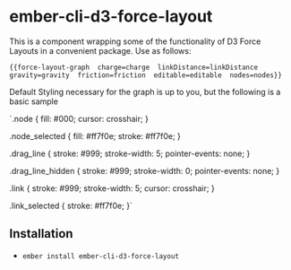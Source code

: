 # ember-cli-d3-force-layout

This is a component wrapping some of the functionality of D3 Force Layouts in
a convenient package. Use as follows:

 `{{force-layout-graph 
 	charge=charge 
 	linkDistance=linkDistance 
 	gravity=gravity 
 	friction=friction 
 	editable=editable 
 	nodes=nodes}}`

Default Styling necessary for the graph is up to you, but the following is a basic sample

`.node {
  fill: #000;
  cursor: crosshair;
}

.node_selected {
  fill: #ff7f0e;
  stroke: #ff7f0e;
}

.drag_line {
  stroke: #999;
  stroke-width: 5;
  pointer-events: none;
}

.drag_line_hidden {
  stroke: #999;
  stroke-width: 0;
  pointer-events: none;
}

.link {
  stroke: #999;
  stroke-width: 5;
  cursor: crosshair;
}

.link_selected {
  stroke: #ff7f0e;
}`


## Installation

* `ember install ember-cli-d3-force-layout`
